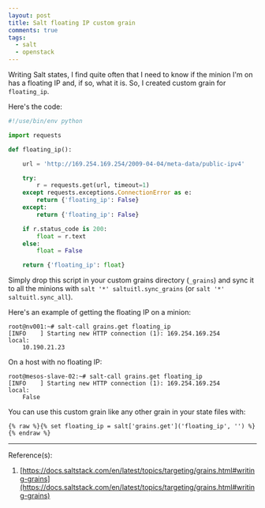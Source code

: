 ```yaml
---
layout: post
title: Salt floating IP custom grain
comments: true
tags: 
  - salt
  - openstack
---
```


Writing Salt states, I find quite often that I need to know if the minion I'm on has a floating IP and, if so, what it is.  So, I created custom grain for `floating_ip`.
<!--more-->

Here's the code:

~~~ python
#!/use/bin/env python

import requests

def floating_ip():

	url = 'http://169.254.169.254/2009-04-04/meta-data/public-ipv4'

    try:
        r = requests.get(url, timeout=1)
    except requests.exceptions.ConnectionError as e:
        return {'floating_ip': False}
    except:
        return {'floating_ip': False}

    if r.status_code is 200:
        float = r.text
    else:
        float = False

    return {'floating_ip': float}
~~~

Simply drop this script in your custom grains directory (`_grains`) and sync it to all the minions with `salt '*' saltuitl.sync_grains` (or `salt '*' saltuitl.sync_all`).

Here's an example of getting the floating IP on a minion:

~~~ shell
root@nv001:~# salt-call grains.get floating_ip
[INFO    ] Starting new HTTP connection (1): 169.254.169.254
local:
    10.190.21.23
~~~

On a host with no floating IP:

~~~ shell
root@mesos-slave-02:~# salt-call grains.get floating_ip
[INFO    ] Starting new HTTP connection (1): 169.254.169.254
local:
    False
~~~

You can use this custom grain like any other grain in your state files with:

~~~ jinja
{% raw %}{% set floating_ip = salt['grains.get']('floating_ip', '') %}{% endraw %}
~~~

---

Reference(s):

1. [https://docs.saltstack.com/en/latest/topics/targeting/grains.html#writing-grains](https://docs.saltstack.com/en/latest/topics/targeting/grains.html#writing-grains)
